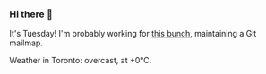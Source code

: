 ### Hi there :wave:

It's Tuesday! I'm probably working for [this bunch](https://github.com/kohofinancial), maintaining a Git mailmap.

Weather in Toronto: overcast, at +0°C.
